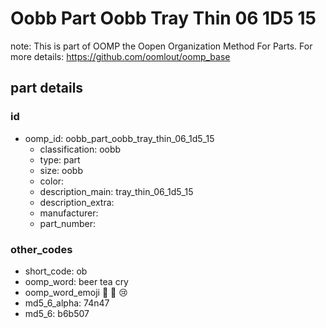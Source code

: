 # Oobb Part Oobb Tray Thin 06 1D5 15  

note: This is part of OOMP the Oopen Organization Method For Parts. For more details: https://github.com/oomlout/oomp_base

##  part details





### id
* oomp_id: oobb_part_oobb_tray_thin_06_1d5_15
  * classification: oobb
  * type: part
  * size: oobb
  * color: 
  * description_main: tray_thin_06_1d5_15
  * description_extra: 
  * manufacturer: 
  * part_number: 

### other_codes
* short_code: ob
* oomp_word: beer tea cry
* oomp_word_emoji :beer: :tea: :cry:
* md5_6_alpha: 74n47
* md5_6: b6b507